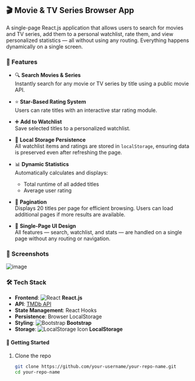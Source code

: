 ## 🎬 Movie & TV Series Browser App

A single-page React.js application that allows users to search for movies and TV series, add them to a personal watchlist, rate them, and view personalized statistics — all without using any routing. Everything happens dynamically on a single screen.

### 🔧 Features

- 🔍 **Search Movies & Series**  
  Instantly search for any movie or TV series by title using a public movie API.

- ⭐ **Star-Based Rating System**  
  Users can rate titles with an interactive star rating module.

- ➕ **Add to Watchlist**  
  Save selected titles to a personalized watchlist.

- 💾 **Local Storage Persistence**  
  All watchlist items and ratings are stored in `localStorage`, ensuring data is preserved even after refreshing the page.

- 📊 **Dynamic Statistics**  
  Automatically calculates and displays:
  - Total runtime of all added titles
  - Average user rating

- 📄 **Pagination**  
  Displays 20 titles per page for efficient browsing. Users can load additional pages if more results are available.

- 🎨 **Single-Page UI Design**  
  All features — search, watchlist, and stats — are handled on a single page without any routing or navigation.

### 📸 Screenshots

![image](https://github.com/user-attachments/assets/2b1293a9-0bf6-4165-966a-7a19a37d606c)

### 🛠️ Tech Stack

- **Frontend**: ![React](https://upload.wikimedia.org/wikipedia/commons/a/a7/React-icon.svg) **React.js** 
- **API**: [TMDb API](https://www.themoviedb.org/)
- **State Management**: React Hooks
- **Persistence**: Browser LocalStorage
- **Styling**: ![Bootstrap](https://getbootstrap.com/docs/5.3/assets/brand/bootstrap-logo-shadow.png) **Bootstrap**  
- **Storage**: ![LocalStorage Icon](https://upload.wikimedia.org/wikipedia/commons/2/2f/Google_Chrome_icon_%282011%29.png) **LocalStorage**  

#### 🚀 Getting Started

1. Clone the repo  
   ```bash
   git clone https://github.com/your-username/your-repo-name.git
   cd your-repo-name

